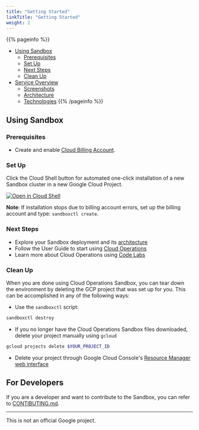 ```yaml
---
title: "Getting Started"
linkTitle: "Getting Started"
weight: 2
---
```

{{% pageinfo %}}
* [Using Sandbox](#using-sandbox)
  * [Prerequisites](#prerequisites)
  * [Set Up](#set-up)
  * [Next Steps](#next-steps)
  * [Clean Up](#clean-up)
* [Service Overview](/docs/service_overview/)
  * [Screenshots](/docs/service_overview/#screenshots)
  * [Architecture](/docs/service_overview/#service-architecture)
  * [Technologies](/docs/service_overview/#technologies)
{{% /pageinfo %}}

## Using Sandbox

### Prerequisites

* Create and enable [Cloud Billing Account](https://cloud.google.com/billing/docs/how-to/manage-billing-account).

### Set Up

Click the Cloud Shell button for automated one-click installation of a new Sandbox cluster in a new Google Cloud Project.

[![Open in Cloud Shell](http://www.gstatic.com/cloudssh/images/open-btn.svg)](https://console.cloud.google.com/cloudshell/editor?cloudshell_git_repo=https://github.com/GoogleCloudPlatform/cloud-ops-sandbox.git&cloudshell_git_branch=v0.6.0&shellonly=true&cloudshell_image=gcr.io/stackdriver-sandbox-230822/cloudshell-image/uncertified:v0.6.0&cloudshell_tutorial=docs/tutorial.md)

__Note__: If installation stops due to billing account errors, set up the billing account and type: `sandboxctl create`.

### Next Steps

* Explore your Sandbox deployment and its [architecture](/docs/service_overview/#service-architecture)
* Follow the User Guide to start using [Cloud Operations](/docs/user-guide/learn-cloud-operations/)
* Learn more about Cloud Operations using [Code Labs](https://codelabs.developers.google.com/?cat=cloud)

### Clean Up

When you are done using Cloud Operations Sandbox, you can tear down the environment by deleting the GCP project that was set up for you. This can be accomplished in any of the following ways:

* Use the `sandboxctl` script:

```bash
sandboxctl destroy
```

* If you no longer have the Cloud Operations Sandbox files downloaded, delete your project manually using `gcloud`

```bash
gcloud projects delete $YOUR_PROJECT_ID
```

* Delete your project through Google Cloud Console's [Resource Manager web interface](https://console.cloud.google.com/cloud-resource-manager)

## For Developers

If you are a developer and want to contribute to the Sandbox, you can refer to [CONTIBUTING.md](https://github.com/GoogleCloudPlatform/cloud-ops-sandbox/blob/master/CONTRIBUTING.md).

---

This is not an official Google project.